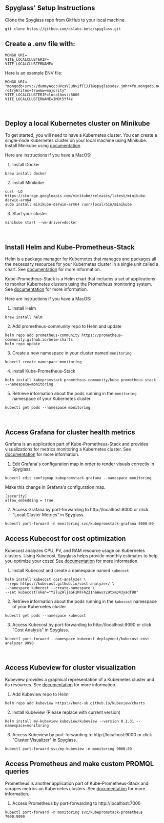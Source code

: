 ## Spyglass' Setup Instructions

Clone the Spyglass repo from GitHub to your local machine.
```
git clone https://github.com/oslabs-beta/spyglass.git
```

## Create a .env file with: 
```
MONGO_URI=
VITE_LOCALCLUSTERIP=
VITE_LOCALCLUSTERNAME=
```

Here is an example ENV file: 
```
MONGO_URI= "mongodb+srv://dummyAcc:HVcsVJuNv2fTCJJl@spyglassdev.jmhr4fn.mongodb.net/?retryWrites=true&w=majority"
VITE_LOCALCLUSTERIP=localhost:8000
VITE_LOCALCLUSTERNAME=IMOt5Yf4z
```

<br/>

## Deploy a local Kubernetes cluster on Minikube
To get started, you will need to have a Kubernetes cluster. You can create a single-node Kubernetes cluster on your local machine using Minikube. Install Minikube using [documentation](https://minikube.sigs.k8s.io/docs/start/).

Here are instructions if you have a MacOS: 

1. Install Docker 
```
brew install docker
```

2. Install Minikube 
```
curl -LO https://storage.googleapis.com/minikube/releases/latest/minikube-darwin-arm64
sudo install minikube-darwin-arm64 /usr/local/bin/minikube

```

3. Start your cluster 
```
minikube start --vm-driver=docker 
```

<br/>

## Install Helm and Kube-Prometheus-Stack 
Helm is a package manager for Kubernetes that manages and packages all the necessary resources for your Kubernetes cluster in a single unit called a chart. See [documentation](https://helm.sh/docs/intro/quickstart/) for more information.

Kube-Prometheus-Stack is a Helm chart that includes a set of applications to monitor Kubernetes clusters using the Prometheus monitoring system. See [documentation](https://github.com/prometheus-community/helm-charts/blob/main/charts/kube-prometheus-stack/README.md) for more information.

Here are instructions if you have a MacOS: 

1. Install Helm
```
brew install helm
```

2. Add prometheus-community repo to Helm and update 
```
helm repo add prometheus-community https://prometheus-community.github.io/helm-charts
helm repo update
```

3. Create a new namespace in your cluster named ```monitoring```
```
kubectl create namespace monitoring
```

4. Install Kube-Prometheus-Stack 
```
helm install kubepromstack prometheus-community/kube-prometheus-stack --namespace=monitoring
```

5. Retrieve information about the pods running in the ```monitoring``` namespace of your Kubernetes cluster
```
kubectl get pods --namespace monitoring
```
<br/>


## Access Grafana for cluster health metrics 
Grafana is an application part of Kube-Prometheus-Stack and provides visualizations for metrics monitoring a Kubernetes cluster. See [documentation](https://grafana.com/grafana/) for more information.

1. Edit Grafana's configuration map in order to render visuals correctly in Spyglass.
```
kubectl edit configmap kubepromstack-grafana --namespace monitoring
```

Make this change in Grafana's configuration map.
```
[security]
allow_embedding = true
```

2. Access Grafana by port-forwarding to http://localhost:8000 or click "Local Cluster Metrics" in Spyglass.
```
kubectl port-forward -n monitoring svc/kubepromstack-grafana 8000:80
```

## Access Kubecost for cost optimization
Kubecost analyzes CPU, PV, and RAM resource usage on Kubernetes clusters. Using Kubecost, Spyglass helps provide monthly estimates to help you optimize your costs! See [documentation](https://docs.kubecost.com/) for more information.

1. Install Kubecost and create a namespace named ```kubecost```
```
helm install kubecost cost-analyzer \
--repo https://kubecost.github.io/cost-analyzer/ \
--namespace kubecost --create-namespace \
--set kubecostToken="Y2luZHljaGF1MTFAZ21haWwuY29txm343yadf98"
```

2. Retrieve information about the pods running in the ```kubecost``` namespace of your Kubernetes cluster
```
kubectl get pods --namespace kubecost
```

3. Access Kubecost by port-forwarding to http://localhost:9090 or click "Cost Analysis" in Spyglass.
```
kubectl port-forward --namespace kubecost deployment/kubecost-cost-analyzer 9090
```

<br/>

## Access Kubeview for cluster visualization
Kubeview provides a graphical representation of a Kubernetes cluster and its resources. See [documentation](https://github.com/benc-uk/kubeview) for more information.

1. Add Kubeview repo to Helm
```
helm repo add kubeview https://benc-uk.github.io/kubeview/charts
```

2. Install Kubeview (Please replace with current version)
```
helm install my-kubeview kubeview/kubeview --version 0.1.31 --namespace=monitoring
```

3. Access Kubeview by port-forwarding to http://localhost:9000 or click "Cluster Visualizer" in Spyglass.
```
kubectl port-forward svc/my-kubeview -n monitoring 9000:80
```

## Access Prometheus and make custom PROMQL queries 
Prometheus is another application part of Kube-Prometheus-Stack and scrapes metrics on Kubernetes clusters. See [documentation](https://prometheus.io/docs/prometheus/latest/getting_started/) for more information.

1. Access Prometheus by port-forwarding to http://localhost:7000 
```
kubectl port-forward -n monitoring svc/kubepromstack-prometheus 7000:9090
```